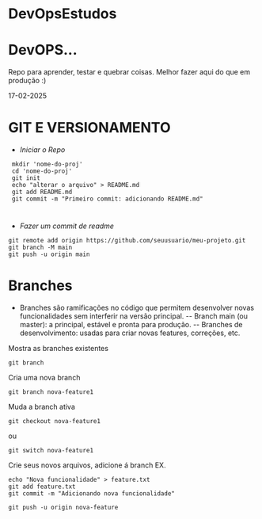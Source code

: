 # DevOpsEstudos
# DevOPS...

Repo para aprender, testar e quebrar coisas. Melhor fazer aqui do que em produção :)


17-02-2025 

# GIT E VERSIONAMENTO


* *Iniciar o Repo*

```git
 mkdir 'nome-do-proj'
 cd 'nome-do-proj'
 git init
 echo "alterar o arquivo" > README.md
 git add README.md
 git commit -m "Primeiro commit: adicionando README.md"
```
#
* *Fazer um commit de readme*

```git
git remote add origin https://github.com/seuusuario/meu-projeto.git
git branch -M main
git push -u origin main

```
#

# Branches
- Branches são ramificações no código que permitem desenvolver novas funcionalidades sem interferir na versão principal.
-- Branch main (ou master): a principal, estável e pronta para produção.
-- Branches de desenvolvimento: usadas para criar novas features, correções, etc.

Mostra as branches existentes
```git
git branch
```
Cria uma nova branch
```git
git branch nova-feature1 
```

Muda a branch ativa
```git
git checkout nova-feature1
```
ou
```git
git switch nova-feature1
```
Crie seus novos arquivos, adicione á branch
EX.
```git
echo "Nova funcionalidade" > feature.txt
git add feature.txt
git commit -m "Adicionando nova funcionalidade"
```
```git
git push -u origin nova-feature
```
